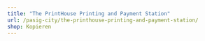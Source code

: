 ```yaml
---
title: "The PrintHouse Printing and Payment Station"
url: /pasig-city/the-printhouse-printing-and-payment-station/
shop: Kopieren
---
```

